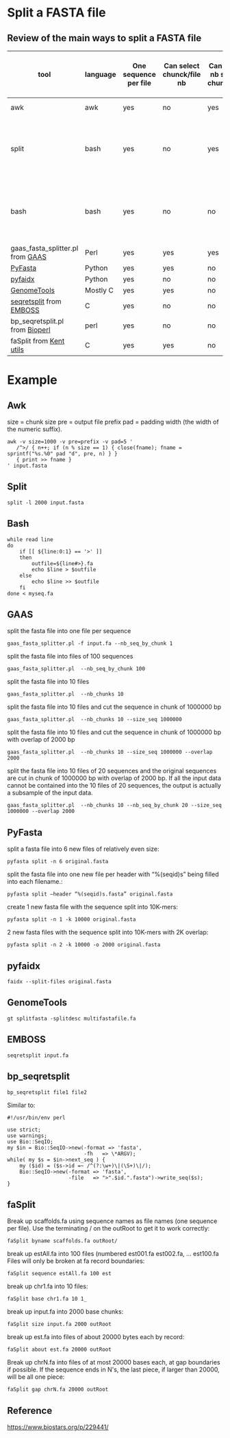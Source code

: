 # Split a FASTA file
## Review of the main ways to split a FASTA file


tool | language | One sequence per file | Can select chunck/file nb | Can select nb seq by chunck/file | Can select output file size | Overlap possible | Can cut sequence | Subsample possible | Example | Comment
-- | -- | -- | -- | -- | -- | -- | -- | -- | -- | -- |
awk | awk | yes | no | yes | no | no | no | no | [example](awk) | Not easy for novice 
split | bash | yes | no | yes | yes | no | no | no | [example](split) | Fasta must be single line fasta (one header + one single sequence line)
bash | bash | yes | no | no | no | no | no | no | [example](bash) |  Individual files will have the name of the corresponding sequence, without leading >
gaas_fasta_splitter.pl from [GAAS](https://github.com/NBISweden/GAAS) | Perl | yes | yes | yes | no | yes | yes | yes | [example](agat) | /
[PyFasta](https://pypi.org/project/pyfasta/#command-line-interface) | Python | yes | yes | no  | no | yes | yes | NA | [example](pyfasta) | 
[pyfaidx](https://github.com/mdshw5/pyfaidx) | Python | yes | no | no | no | no | no | no | [example](pyfaidx) |
[GenomeTools](https://github.com/genometools/genometools) |  Mostly C | yes | yes | no | yes | no | no | no | [example](GenomeTools) | 
[seqretsplit](http://emboss.sourceforge.net/apps/release/6.6/emboss/apps/seqretsplit.html) from [EMBOSS](http://emboss.sourceforge.net/what/) |  C | yes | no | no | no | no | no | no | [example](EMBOSS) |
bp_seqretsplit.pl from [Bioperl](https://github.com/bioperl/bioperl-live) |  perl | yes | no | no | no | no | no | no | [example](bp_seqretsplit) |
faSplit from [Kent utils](http://hgdownload.cse.ucsc.edu/admin/exe/) | C | yes | yes | no | yes | yes | yes | no | [example](faSplit) |


# Example

## Awk

size = chunk size
pre = output file prefix
pad = padding width (the width of the numeric suffix).

```
awk -v size=1000 -v pre=prefix -v pad=5 '
   /^>/ { n++; if (n % size == 1) { close(fname); fname = sprintf("%s.%0" pad "d", pre, n) } }
   { print >> fname }
' input.fasta
```

## Split

`split -l 2000 input.fasta`

## Bash

```
while read line
do
    if [[ ${line:0:1} == '>' ]]
    then
        outfile=${line#>}.fa
        echo $line > $outfile
    else
        echo $line >> $outfile
    fi
done < myseq.fa
```

## GAAS

split the fasta file into one file per sequence

`gaas_fasta_splitter.pl -f input.fa --nb_seq_by_chunk 1`

split the fasta file into files of 100 sequences

`gaas_fasta_splitter.pl  --nb_seq_by_chunk 100`

split the fasta file into 10 files

`gaas_fasta_splitter.pl  --nb_chunks 10`

split the fasta file into 10 files and cut the sequence in chunk of 1000000 bp

`gaas_fasta_splitter.pl  --nb_chunks 10 --size_seq 1000000`

split the fasta file into 10 files and cut the sequence in chunk of 1000000 bp with overlap of 2000 bp

`gaas_fasta_splitter.pl  --nb_chunks 10 --size_seq 1000000 --overlap 2000`

split the fasta file into 10 files of 20 sequences and the original sequences are cut in chunk of 1000000 bp with overlap of 2000 bp. If all the input data cannot be contained into the 10 files of 20 sequences, the output is actually a subsample of the input data.

`gaas_fasta_splitter.pl  --nb_chunks 10 --nb_seq_by_chunk 20 --size_seq 1000000 --overlap 2000`

## PyFasta

split a fasta file into 6 new files of relatively even size:

`pyfasta split -n 6 original.fasta`

split the fasta file into one new file per header with “%(seqid)s” being filled into each filename.:

`pyfasta split –header “%(seqid)s.fasta” original.fasta`

create 1 new fasta file with the sequence split into 10K-mers:

`pyfasta split -n 1 -k 10000 original.fasta`

2 new fasta files with the sequence split into 10K-mers with 2K overlap:

`pyfasta split -n 2 -k 10000 -o 2000 original.fasta`


## pyfaidx

`faidx --split-files original.fasta`

## GenomeTools

`gt splitfasta -splitdesc multifastafile.fa`

## EMBOSS

`seqretsplit input.fa`

## bp_seqretsplit

`bp_seqretsplit file1 file2`

Similar to:  
```
#!/usr/bin/env perl

use strict;
use warnings;
use Bio::SeqIO;
my $in = Bio::SeqIO->new(-format => 'fasta',
                         -fh   => \*ARGV);
while( my $s = $in->next_seq ) {
    my ($id) = ($s->id =~ /^(?:\w+)\|(\S+)\|/);
    Bio::SeqIO->new(-format => 'fasta',
                    -file   => ">".$id.".fasta")->write_seq($s);
}
```
## faSplit

Break up scaffolds.fa using sequence names as file names (one sequence per file).
Use the terminating / on the outRoot to get it to work correctly:

`faSplit byname scaffolds.fa outRoot/`

break up estAll.fa into 100 files
(numbered est001.fa est002.fa, ... est100.fa
Files will only be broken at fa record boundaries:

`faSplit sequence estAll.fa 100 est`

break up chr1.fa into 10 files:

`faSplit base chr1.fa 10 1_`

break up input.fa into 2000 base chunks:

`faSplit size input.fa 2000 outRoot`

break up est.fa into files of about 20000 bytes each by record:

`faSplit about est.fa 20000 outRoot`

Break up chrN.fa into files of at most 20000 bases each, 
at gap boundaries if possible.  If the sequence ends in N's, the last
piece, if larger than 20000, will be all one piece:

`faSplit gap chrN.fa 20000 outRoot`



## Reference

https://www.biostars.org/p/229441/
